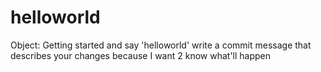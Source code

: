 # helloworld
Object: Getting started and say 'helloworld'
write a commit message that describes your changes
because I want 2 know what'll happen 

